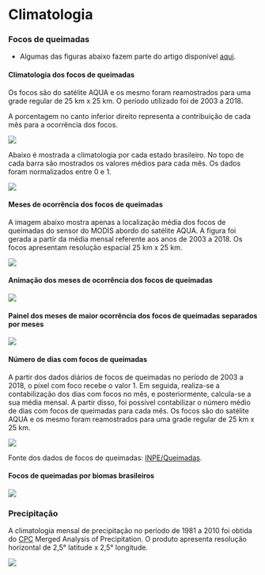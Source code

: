 Climatologia
================

### Focos de queimadas

+ Algumas das figuras abaixo fazem parte do artigo disponível [aqui](https://periodicos.ufpe.br/revistas/rbgfe/article/view/243584).

#### Climatologia dos focos de queimadas

Os focos são do satélite AQUA e os mesmo foram reamostrados para uma grade regular de 25 km x 25 km. O  período utilizado foi de 2003 a 2018.

A porcentagem no canto inferior direito representa a contribuição de cada mês para a ocorrência dos focos.

![](../images/climatologia/fig01a.png)

Abaixo é mostrada a climatologia por cada estado brasileiro. No topo de cada barra são mostrados os valores médios para cada mês. Os dados foram normalizados entre 0 e 1.

![](../images/climatologia/fig01b.png)

#### Meses de ocorrência dos focos de queimadas

A imagem abaixo mostra apenas a localização média dos focos de queimadas do sensor do MODIS abordo do satélite AQUA. A figura foi gerada a partir da média mensal referente aos anos de 2003 a 2018. Os focos apresentam resolução espacial 25 km x 25 km.

![](../images/climatologia/fig02.png)

#### Animação dos meses de ocorrência dos focos de queimadas

![](../images/climatologia/fig03.gif)

#### Painel dos meses de maior ocorrência dos focos de queimadas separados por meses

![](../images/climatologia/fig04.png)

#### Número de dias com focos de queimadas

A partir dos dados diários de focos de queimadas no período de 2003 a 2018, o píxel com foco recebe o valor 1. Em seguida, realiza-se a contabilização dos dias com focos no mês, e posteriormente, calcula-se a sua média mensal. A partir disso, foi possível contabilizar o número médio de dias com focos de queimadas para cada mês. Os focos são do satélite AQUA e os mesmo foram reamostrados para uma grade regular de 25 km x 25 km.

![](../images/climatologia/fig05.png)

Fonte dos dados de focos de queimadas: [INPE/Queimadas](http://queimadas.dgi.inpe.br/queimadas).

#### Focos de queimadas por biomas brasileiros

![](../images/climatologia/fig07.png)

### Precipitação

A climatologia mensal de precipitação no período de 1981 a 2010 foi obtida do [CPC](https://psl.noaa.gov/data/gridded/data.cmap.html) Merged Analysis of Precipitation. O produto apresenta resolução horizontal de 2,5° latitude x 2,5° longitude.

![](../images/climatologia/fig06.png)